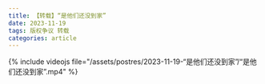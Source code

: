 ```yaml
---
title: 【转载】“是他们还没到家”
date: 2023-11-19
tags: 版权争议 转载
categories: article
---
```


{% include videojs
file="/assets/postres/2023-11-19-“是他们还没到家”/“是他们还没到家”.mp4"
%}
